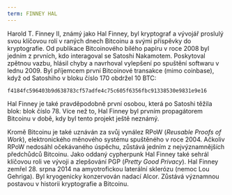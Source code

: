 ```yaml
---
term: FINNEY HAL
---
```


Harold T. Finney II, známý jako Hal Finney, byl kryptograf a vývojář proslulý svou klíčovou rolí v raných dnech Bitcoinu a svými příspěvky do kryptografie. Od publikace Bitcoinového bílého papíru v roce 2008 byl jedním z prvních, kdo interagoval se Satoshi Nakamotem. Poskytoval zpětnou vazbu, hlásil chyby a navrhoval vylepšení po spuštění softwaru v lednu 2009. Byl příjemcem první Bitcoinové transakce (mimo coinbase), když od Satoshiho v bloku číslo 170 obdržel 10 BTC:

```text
f4184fc596403b9d638783cf57adfe4c75c605f6356fbc91338530e9831e9e16
```

Hal Finney je také pravděpodobně první osobou, která po Satoshi těžila blok: blok číslo 78. Více než to, Hal Finney byl prvním propagátorem Bitcoinu v době, kdy byl tento projekt ještě neznámý.

Kromě Bitcoinu je také uznáván za svůj vynález RPoW (*Reusable Proofs of Work*), elektronického měnového systému spuštěného v roce 2004. Ačkoliv RPoW nedosáhl očekávaného úspěchu, zůstává jedním z nejvýznamnějších předchůdců Bitcoinu. Jako oddaný cypherpunk Hal Finney také sehrál klíčovou roli ve vývoji a zlepšování PGP (*Pretty Good Privacy*). Hal Finney zemřel 28. srpna 2014 na amyotrofickou laterální sklerózu (nemoc Lou Gehriga). Byl kryogenicky konzervován nadací Alcor. Zůstává významnou postavou v historii kryptografie a Bitcoinu.